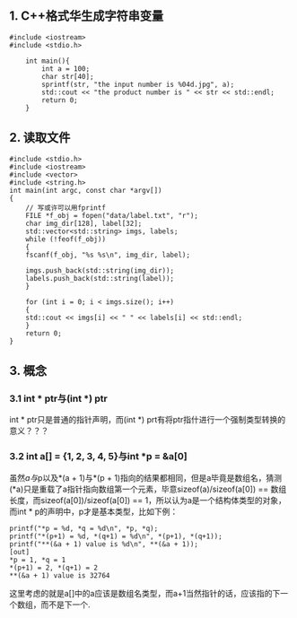 ## 1. C++格式华生成字符串变量
	#include <iostream>
	#include <stdio.h>

		int main(){
		    int a = 100;
		    char str[40];
		    sprintf(str, "the input number is %04d.jpg", a);
		    std::cout << "the product number is " << str << std::endl;
		    return 0;
		}

## 2. 读取文件
	#include <stdio.h>
	#include <iostream>
	#include <vector>
	#include <string.h>
	int main(int argc, const char *argv[])
	{
	    // 写或许可以用fprintf
	    FILE *f_obj = fopen("data/label.txt", "r");
	    char img_dir[128], label[32];
	    std::vector<std::string> imgs, labels;
	    while (!feof(f_obj))
	    {
		fscanf(f_obj, "%s %s\n", img_dir, label);

		imgs.push_back(std::string(img_dir));
		labels.push_back(std::string(label));
	    }

	    for (int i = 0; i < imgs.size(); i++)
	    {
		std::cout << imgs[i] << " " << labels[i] << std::endl;
	    }
	    return 0;
	}

## 3. 概念
### 3.1 int * ptr与(int *) ptr
  int * ptr只是普通的指针声明，而(int *) prt有将ptr指什进行一个强制类型转换的意义？？？
### 3.2 int a[] = {1, 2, 3, 4, 5}与int *p = &a[0]
  虽然*a与*p以及*(a + 1)与*(p + 1)指向的结果都相同，但是a毕竟是数组名，猜测(*a)只是重载了a指针指向数组第一个元素，毕意sizeof(a)/sizeof(a[0]) == 数组长度，而sizeof(a[0])/sizeof(a[0]) == 1，所以认为a是一个结构体类型的对象，而int * p的声明中，p才是基本类型，比如下例：
    
    printf("*p = %d, *q = %d\n", *p, *q);
    printf("*(p+1) = %d, *(q+1) = %d\n", *(p+1), *(q+1));
    printf("**(&a + 1) value is %d\n", **(&a + 1));
    [out]
    *p = 1, *q = 1
    *(p+1) = 2, *(q+1) = 2
    **(&a + 1) value is 32764
    
  这里考虑的就是a[]中的a应该是数组名类型，而a+1当然指针的话，应该指的下一个数组，而不是下一个.

